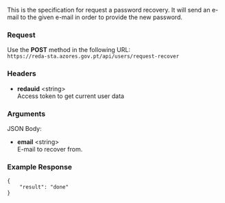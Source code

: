 This is the specification for request a password recovery. It will send an e-mail to the given e-mail in order to provide the new password.

### Request

Use the **POST** method in the following URL:  
`https://reda-sta.azores.gov.pt/api/users/request-recover`

### Headers

* **redauid** &lt;string&gt;  
   Access token to get current user data

### Arguments

JSON Body:

* **email** &lt;string&gt;  
   E-mail to recover from.

### Example Response

```
{
	"result": "done"
}
```
